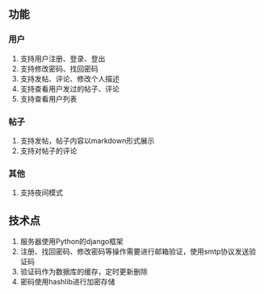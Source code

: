 ## 功能
### 用户
1. 支持用户注册、登录、登出
2. 支持修改密码、找回密码
3. 支持发帖、评论、修改个人描述
4. 支持查看用户发过的帖子、评论
5. 支持查看用户列表

### 帖子
1. 支持发帖，帖子内容以markdown形式展示
2. 支持对帖子的评论

### 其他
1. 支持夜间模式


## 技术点
1. 服务器使用Python的django框架
2. 注册、找回密码、修改密码等操作需要进行邮箱验证，使用smtp协议发送验证码
3. 验证码作为数据库的缓存，定时更新删除
4. 密码使用hashlib进行加密存储